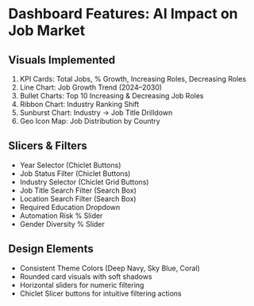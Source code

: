 # Dashboard Features: AI Impact on Job Market

## Visuals Implemented
1. KPI Cards: Total Jobs, % Growth, Increasing Roles, Decreasing Roles
2. Line Chart: Job Growth Trend (2024–2030)
3. Bullet Charts: Top 10 Increasing & Decreasing Job Roles
4. Ribbon Chart: Industry Ranking Shift
5. Sunburst Chart: Industry → Job Title Drilldown
6. Geo Icon Map: Job Distribution by Country

## Slicers & Filters
- Year Selector (Chiclet Buttons)
- Job Status Filter (Chiclet Buttons)
- Industry Selector (Chiclet Grid Buttons)
- Job Title Search Filter (Search Box)
- Location Search Filter (Search Box)
- Required Education Dropdown
- Automation Risk % Slider
- Gender Diversity % Slider

## Design Elements
- Consistent Theme Colors (Deep Navy, Sky Blue, Coral)
- Rounded card visuals with soft shadows
- Horizontal sliders for numeric filtering
- Chiclet Slicer buttons for intuitive filtering actions